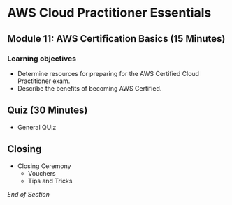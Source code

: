 # AWS Cloud Practitioner Essentials

## Module 11: AWS Certification Basics (15 Minutes)

### Learning objectives
* Determine resources for preparing for the AWS Certified Cloud Practitioner exam.
* Describe the benefits of becoming AWS Certified.

## Quiz (30 Minutes)
* General QUiz

## Closing
* Closing Ceremony
    * Vouchers
    * Tips and Tricks

*End of Section*